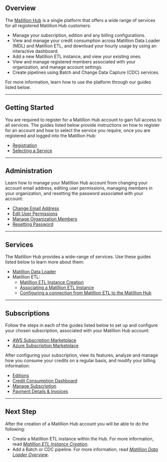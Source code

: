 ## Overview

The [Matillion Hub](https://hub.matillion.com/) is a single platform that offers a wide range of services for all registered Matillion Hub customers:

- Manage your subscription, edition and any billing configurations.
- View and manage your credit consumption across Matillion Data Loader (MDL) and Matillion ETL, and download your hourly usage by using an interactive dashboard.
- Add a new Matillion ETL instance, and view your existing ones.
- View and manage registered members associated with your organization, and manage account settings.
- Create pipelines using Batch and Change Data Capture (CDC) services.

For more information, learn how to use the platform through our guides listed below.

---

## Getting Started

You are required to register for a Matillion Hub account to gain full access to all services. The guides listed below provide instructions on how to register for an account and how to select the service you require, once you are registered and logged into the Matillion Hub:

- [Registration](/hub/docs/2568303)
- [Selecting a Service](/hub/docs/3229884)

---

## Administration

Learn how to manage your Matillion Hub account from changing your account email address, editing user permissions, managing members in your organization, and resetting the password associated with your account:

- [Change Email Address](/hub/docs/5311967)
- [Edit User Permissions](/hub/docs/6427662)
- [Manage Organization Members](/hub/docs/3447821)
- [Resetting Password](/hub/docs/8842691)

---

## Services

The Matillion Hub provides a wide-range of services. Use these guides listed below to learn more about them:

- [Matillion Data Loader](/hub/docs/2342968)
- Matillion ETL:
    - [Matillion ETL Instance Creation](/hub/docs/2568302)
    - [Associating a Matillion ETL Instance](/hub/docs/2568308)
    - [Configuring a connection from Matillion ETL to the Matillion Hub](/hub/docs/2568308)

---

## Subscriptions

Follow the steps in each of the guides listed below to set up and configure your chosen subscription, associated with your Matillion Hub account:

- [AWS Subscription Marketplace](/hub/docs/8635174)
- [Azure Subscription Marketplace](/hub/docs/3569874)

After configuring your subscription, view its features, analyze and manage how you consume your credits on a regular basis, and modify your billing information:

- [Editions](/hub/docs/1783660)
- [Credit Consumption Dashboard](/hub/docs/5299774)
- [Manage Subscription](/hub/docs/2568304)
- [Payment Details &amp; Invoices](/hub/docs/2568305)

---

## Next Step

After the creation of a Matillion Hub account you will be able to do the following:
- Create a Matillion ETL instance within the Hub. For more information, read [*Matillion ETL Instance Creation*](/hub/docs/2568302).
- Add a Batch or CDC pipeline. For more information, read [*Matillion Data Loader Overview*](/mdl/docs/2342968).
